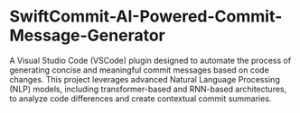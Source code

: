 # SwiftCommit-AI-Powered-Commit-Message-Generator

A Visual Studio Code (VSCode) plugin designed to automate the process of generating concise and meaningful commit messages based on code changes. This project leverages advanced Natural Language Processing (NLP) models, including transformer-based and RNN-based architectures, to analyze code differences and create contextual commit summaries.
